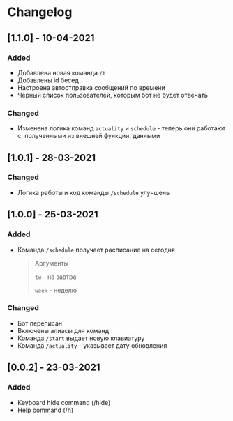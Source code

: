 # Changelog

## [1.1.0] - 10-04-2021

### Added

- Добавлена новая команда `/t`
- Добавлены id бесед
- Настроена автоотправка сообщений по времени
- Черный список пользователей, которым бот не будет отвечать

### Changed

- Изменена логика команд `actuality` и `schedule` - теперь они работают с, полученными из внешней
  функции, данными

## [1.0.1] - 28-03-2021

### Changed

- Логика работы и код команды `/schedule` улучшены

## [1.0.0] - 25-03-2021

### Added

- Команда `/schedule` получает расписание на сегодня
  > Аргументы
  >
  > `tw` - на завтра
  >
  > `week` - неделю

### Changed

- Бот переписан
- Включены алиасы для команд
- Команда `/start` выдает новую клавиатуру
- Команда `/actuality` - указывает дату обновления

## [0.0.2] - 23-03-2021

### Added

- Keyboard hide command (/hide)
- Help command (/h)
